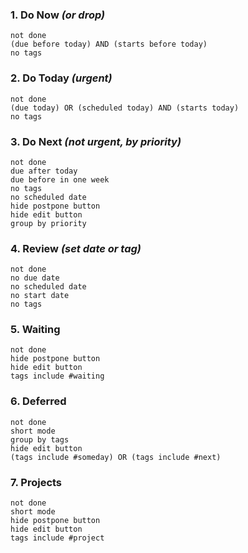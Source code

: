 ### 1. Do Now _(or drop)_
```tasks
not done
(due before today) AND (starts before today)
no tags
```

### 2. Do Today _(urgent)_
```tasks
not done
(due today) OR (scheduled today) AND (starts today)
no tags
```

### 3. Do Next _(not urgent, by priority)_
```tasks
not done
due after today
due before in one week
no tags
no scheduled date
hide postpone button
hide edit button
group by priority
```

### 4. Review _(set date or tag)_
```tasks
not done
no due date
no scheduled date
no start date
no tags
```

### 5. Waiting
```tasks
not done
hide postpone button
hide edit button
tags include #waiting 
```

### 6. Deferred
```tasks
not done
short mode
group by tags
hide edit button
(tags include #someday) OR (tags include #next)
```

### 7. Projects
```tasks
not done
short mode
hide postpone button
hide edit button
tags include #project
```
